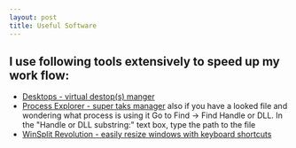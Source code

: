 ```yaml
---
layout: post
title: Useful Software
---
```


I use following tools extensively to speed up my work flow:
---


* [Desktops - virtual destop(s) manger](http://technet.microsoft.com/en-us/sysinternals/cc817881)
* [Process Explorer - super taks manager](http://technet.microsoft.com/en-us/sysinternals/bb896653.aspx)
also if you have a looked file and wondering what process is using it
Go to Find -> Find Handle or DLL.
In the "Handle or DLL substring:" text box, type the path to the file
* [WinSplit Revolution - easily resize windows with keyboard shortcuts](http://www.majorgeeks.com/files/details/winsplit_revolution.html)
